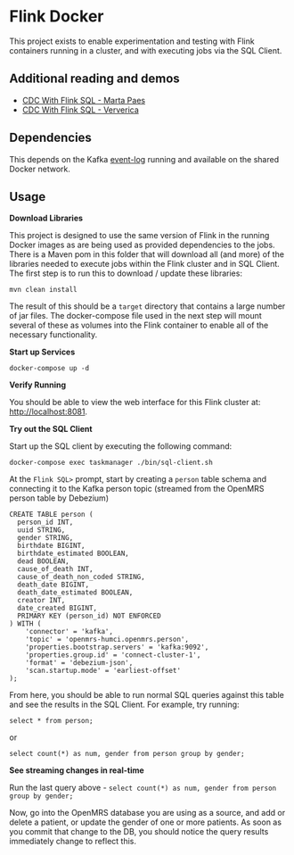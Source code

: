 # Flink Docker

This project exists to enable experimentation and testing with Flink containers running in a cluster, and with executing jobs via the SQL Client.

## Additional reading and demos

* [CDC With Flink SQL - Marta Paes](https://noti.st/morsapaes/QnBSAI/change-data-capture-with-flink-sql-and-debezium)
* [CDC With Flink SQL - Ververica](https://github.com/ververica/flink-sql-CDC)

## Dependencies 

This depends on the Kafka [event-log](../../event-log) running and available on the shared Docker network.

## Usage

**Download Libraries**

This project is designed to use the same version of Flink in the running Docker images as are being used as provided dependencies to the jobs.  There is a Maven pom in this folder that will download all (and more) of the libraries needed to execute jobs within the Flink cluster and in SQL Client.  The first step is to run this to download / update these libraries:

```shell
mvn clean install
```

The result of this should be a `target` directory that contains a large number of jar files.  The docker-compose file used in the next step will mount several of these as volumes into the Flink container to enable all of the necessary functionality.

**Start up Services**

```shell
docker-compose up -d
```

**Verify Running**

You should be able to view the web interface for this Flink cluster at:  [http://localhost:8081](http://localhost:8081).

**Try out the SQL Client**

Start up the SQL client by executing the following command:

```
docker-compose exec taskmanager ./bin/sql-client.sh
```

At the `Flink SQL>` prompt, start by creating a `person` table schema and connecting it to the Kafka person topic (streamed from the OpenMRS person table by Debezium)

```
CREATE TABLE person (
  person_id INT,
  uuid STRING,
  gender STRING,
  birthdate BIGINT,
  birthdate_estimated BOOLEAN,
  dead BOOLEAN,
  cause_of_death INT,
  cause_of_death_non_coded STRING,
  death_date BIGINT,
  death_date_estimated BOOLEAN,
  creator INT,
  date_created BIGINT,
  PRIMARY KEY (person_id) NOT ENFORCED
) WITH (
    'connector' = 'kafka',
    'topic' = 'openmrs-humci.openmrs.person',
    'properties.bootstrap.servers' = 'kafka:9092',
    'properties.group.id' = 'connect-cluster-1',
    'format' = 'debezium-json',
    'scan.startup.mode' = 'earliest-offset'
);
```

From here, you should be able to run normal SQL queries against this table and see the results in the SQL Client.  For example, try running:

```
select * from person;
```

or

```
select count(*) as num, gender from person group by gender;
```

**See streaming changes in real-time**

Run the last query above - `select count(*) as num, gender from person group by gender;`

Now, go into the OpenMRS database you are using as a source, and add or delete a patient, or update the gender of one or more patients.  As soon as you commit that change to the DB, you should notice the query results immediately change to reflect this.